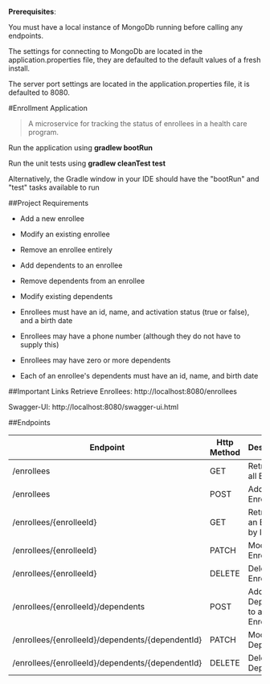**Prerequisites**:

You must have a local instance of MongoDb running before calling any endpoints.

The settings for connecting to MongoDb are located in the application.properties file, they are defaulted to the default values of a fresh install.

The server port settings are located in the application.properties file, it is defaulted to 8080.

#Enrollment Application

> A microservice for tracking the status of enrollees in a health care program.

Run the application using **gradlew bootRun**

Run the unit tests using **gradlew cleanTest test**

Alternatively, the Gradle window in your IDE should have the "bootRun" and "test" tasks available to run

##Project Requirements

* Add a new enrollee
* Modify an existing enrollee
* Remove an enrollee entirely
* Add dependents to an enrollee
* Remove dependents from an enrollee
* Modify existing dependents


* Enrollees must have an id, name, and activation status (true or false), and a birth date
* Enrollees may have a phone number (although they do not have to supply this)
* Enrollees may have zero or more dependents
* Each of an enrollee's dependents must have an id, name, and birth date

##Important Links
Retrieve Enrollees: http://localhost:8080/enrollees
 
Swagger-UI: http://localhost:8080/swagger-ui.html

##Endpoints

Endpoint | Http Method | Description
--- | --- | --- 
/enrollees | GET | Retrieves all Enrollees
/enrollees | POST | Adds a new Enrollee
/enrollees/{enrolleeId} | GET | Retrieves an Enrollee by Id
/enrollees/{enrolleeId} | PATCH | Modifies an Enrollee
/enrollees/{enrolleeId} | DELETE | Deletes an Enrollee
/enrollees/{enrolleeId}/dependents | POST | Adds a new Dependent to an Enrollee
/enrollees/{enrolleeId}/dependents/{dependentId} | PATCH | Modifies a Dependent
/enrollees/{enrolleeId}/dependents/{dependentId} | DELETE | Deletes a Dependent